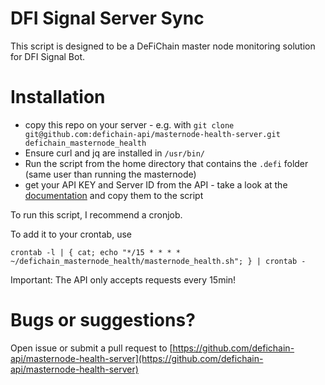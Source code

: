# DFI Signal Server Sync
This script is designed to be a DeFiChain master node monitoring solution for DFI Signal Bot.

# Installation

- copy this repo on your server - e.g. with `git clone git@github.com:defichain-api/masternode-health-server.git defichain_masternode_health`
- Ensure curl and jq are installed in `/usr/bin/`
- Run the script from the home directory that contains the `.defi` folder (same user than running the masternode)
- get your API KEY and Server ID from the API - take a look at the [documentation](https://docs.defichain-masternode-health.com/) and copy them to the script

To run this script, I recommend a cronjob.

To add it to your crontab, use 

```
crontab -l | { cat; echo "*/15 * * * * ~/defichain_masternode_health/masternode_health.sh"; } | crontab -
```

Important:
The API only accepts requests every 15min!

# Bugs or suggestions?
Open issue or submit a pull request to
[https://github.com/defichain-api/masternode-health-server](https://github.com/defichain-api/masternode-health-server)
